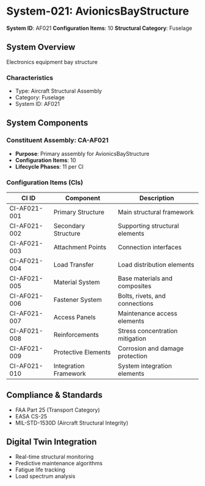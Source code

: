 # System-021: AvionicsBayStructure

**System ID**: AF021
**Configuration Items**: 10
**Structural Category**: Fuselage

## System Overview

Electronics equipment bay structure

### Characteristics
- Type: Aircraft Structural Assembly
- Category: Fuselage
- System ID: AF021

## System Components

### Constituent Assembly: CA-AF021
- **Purpose**: Primary assembly for AvionicsBayStructure
- **Configuration Items**: 10
- **Lifecycle Phases**: 11 per CI

### Configuration Items (CIs)

| CI ID | Component | Description |
|-------|-----------|-------------|
| CI-AF021-001 | Primary Structure | Main structural framework |
| CI-AF021-002 | Secondary Structure | Supporting structural elements |
| CI-AF021-003 | Attachment Points | Connection interfaces |
| CI-AF021-004 | Load Transfer | Load distribution elements |
| CI-AF021-005 | Material System | Base materials and composites |
| CI-AF021-006 | Fastener System | Bolts, rivets, and connections |
| CI-AF021-007 | Access Panels | Maintenance access elements |
| CI-AF021-008 | Reinforcements | Stress concentration mitigation |
| CI-AF021-009 | Protective Elements | Corrosion and damage protection |
| CI-AF021-010 | Integration Framework | System integration elements |

## Compliance & Standards
- FAA Part 25 (Transport Category)
- EASA CS-25
- MIL-STD-1530D (Aircraft Structural Integrity)

## Digital Twin Integration
- Real-time structural monitoring
- Predictive maintenance algorithms
- Fatigue life tracking
- Load spectrum analysis
